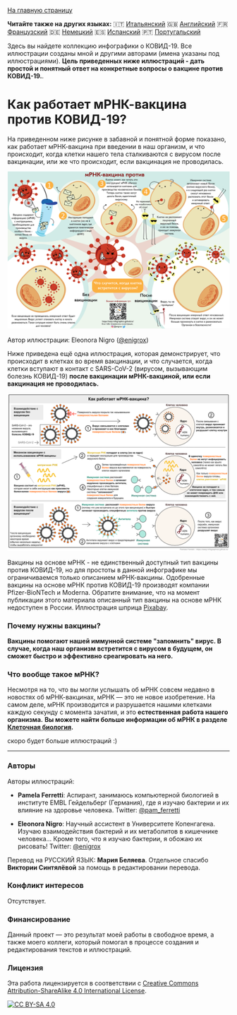 [На главную страницу](https://easy-infographics.github.io/ru/)

**Читайте также на других языках:** 🇮🇹 [Итальянский](../it/) 🇬🇧 [Английский](../) 🇫🇷 [Французский](../fr/) 🇩🇪 [Немецкий](../de/) 🇪🇸 [Испанский](../es/) 🇵🇹 [Португальский](../pt/)

Здесь вы найдете коллекцию инфографики о КОВИД-19. Все иллюстрации созданы мной и другими авторами (имена указаны под иллюстрациями). 
**Цель приведенных ниже иллюстраций - дать простой и понятный ответ на конкретные вопросы о вакцине против КОВИД-19.**. 


# Как работает мРНК-вакцина против КОВИД-19?

На приведенном ниже рисунке в забавной и понятной форме показано, как работает мРНК-вакцина при введении в наш организм, и что происходит, когда клетки нашего тела сталкиваются с вирусом после вакцинации, или же что происходит, если вакцинация не проводилась.

[![How does the mRNA vaccine work - russian cartoon version](images/cartoon_vaccine_RU.png)](images/cartoon_vaccine_RU.png)

Автор иллюстрации: Eleonora Nigro ([@enigrox](https://twitter.com/enigrox))

Ниже приведена ещё одна иллюстрация, которая демонстрирует, что происходит в клетках во время вакцинации, и что случается, когда клетки вступают в контакт с SARS-CoV-2 (вирусом, вызывающим болезнь КОВИД-19) **после вакцинации мРНК-вакциной, или если вакцинация не проводилась.**

[![How does the mRNA vaccine work - russian version](images/vaccine_RU.png)](images/vaccine_RU.png)

Вакцины на основе мРНК - не единственный доступный тип вакцины против КОВИД-19, но для простоты в данной инфографике мы ограничиваемся только описанием мРНК-вакцины. Одобренные вакцины на основе мРНК против КОВИД-19 производят компании Pfizer-BioNTech и Moderna. Обратите внимание, что на момент публикации этого материала описанный тип вакцины на основе мРНК недоступен в России.
Иллюстрация шприца [Pixabay](https://pixabay.com/users/janjf93-3084263/).

### Почему нужны вакцины?
**Вакцины помогают нашей иммунной системе "запомнить" вирус. В случае, когда наш организм встретится с вирусом в будущем, он сможет быстро и эффективно среагировать на него.**

### Что вообще такое мРНК? 

Несмотря на то, что вы могли услышать об мРНК совсем недавно в новостях об мРНК-вакцинах, мРНК — это не новое изобретение. На самом деле, мРНК производится и разрушается нашими клетками каждую секунду с момента зачатия, и это **естественная работа нашего организма.**
**Вы можете найти больше информации об мРНК в разделе [Клеточная биология](https://easy-infographics.github.io/Cell_Biology/ru/).**

скоро будет больше иллюстраций :)

***

### Авторы

Авторы иллюстраций:

* **Pamela Ferretti**: Аспирант, занимаюсь компьютерной биологией в институте EMBL Гейдельберг (Германия), где я изучаю бактерии и их влияние на здоровье человека. Twitter: [@pam_ferretti](https://twitter.com/pam_ferretti)

* **Eleonora Nigro**: Научный ассистент в Университете Копенгагена. Изучаю взаимодействия бактерий и их метаболитов в кишечнике человека... Кроме того, что я изучаю бактерии, я обожаю их рисовать! Twitter: [@enigrox](https://twitter.com/enigrox)

Перевод на РУССКИЙ ЯЗЫК: **Мария Беляева**. Отдельное спасибо **Виктории Синтялёвой** за помощь в редактировании перевода.

### Конфликт интересов

Отсутствует.

### Финансирование

Данный проект — это результат моей работы в свободное время, а также моего коллеги, который помогал в процессе создания и редактирования текстов и иллюстраций.


### Лицензия

Эта работа лицензируется в соответствии с
[Creative Commons Attribution-ShareAlike 4.0 International License][cc-by-sa].

[![CC BY-SA 4.0][cc-by-sa-image]][cc-by-sa]

[cc-by-sa]: http://creativecommons.org/licenses/by-sa/4.0/
[cc-by-sa-image]: https://licensebuttons.net/l/by-sa/4.0/88x31.png
[cc-by-sa-shield]: https://img.shields.io/badge/License-CC%20BY--SA%204.0-lightgrey.svg

